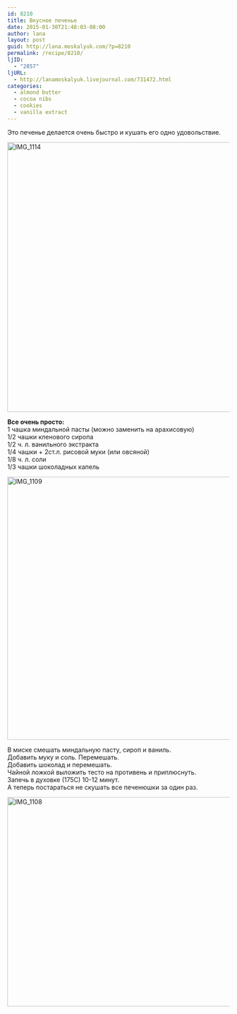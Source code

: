 ```yaml
---
id: 8210
title: Вкусное печенье
date: 2015-01-30T21:48:03-08:00
author: lana
layout: post
guid: http://lana.moskalyuk.com/?p=8210
permalink: /recipe/8210/
ljID:
  - "2857"
ljURL:
  - http://lanamoskalyuk.livejournal.com/731472.html
categories:
  - almond butter
  - cocoa nibs
  - cookies
  - vanilla extract
---
```

Это печенье делается очень быстро и кушать его одно удовольствие.

[<img loading="lazy" src="https://farm8.staticflickr.com/7325/16407623745_e852548b75_c.jpg" alt="IMG_1114" width="800" height="612" />](https://www.flickr.com/photos/67405678@N00/16407623745 "IMG_1114 by lana.moskalyuk, on Flickr")

**Все очень просто:**  
1 чашка миндальной пасты (можно заменить на арахисовую)  
1/2 чашки кленового сиропа  
1/2 ч. л. ванильного экстракта  
1/4 чашки + 2ст.л. рисовой муки (или овсяной)  
1/8 ч. л. соли  
1/3 чашки шоколадных капель

[<img loading="lazy" src="https://farm8.staticflickr.com/7365/16407624075_1845ae41d5_c.jpg" alt="IMG_1109" width="800" height="597" />](https://www.flickr.com/photos/67405678@N00/16407624075 "IMG_1109 by lana.moskalyuk, on Flickr")

В миске смешать миндальную пасту, сироп и ваниль.  
Добавить муку и соль. Перемешать.  
Добавить шоколад и перемешать.  
Чайной ложкой выложить тесто на противень и приплюснуть.  
Запечь в духовке (175С) 10-12 минут.  
А теперь постараться не скушать все печенюшки за один раз.

[<img loading="lazy" src="https://farm8.staticflickr.com/7349/16220213790_7092023d66_c.jpg" alt="IMG_1108" width="800" height="475" />](https://www.flickr.com/photos/67405678@N00/16220213790 "IMG_1108 by lana.moskalyuk, on Flickr")